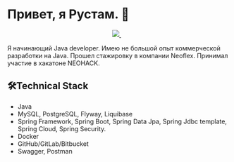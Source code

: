 # Привет, я Рустам. 👋

<p align='center'>
   <a href="https://t.me/Semenov_RV" target="_blank">
    <img src="https://img.shields.io/badge/Telegram-2CA5E0?style=for-the-badge&logo=telegram&logoColor=white" />        
  </a>&nbsp;&nbsp;
</p>

Я начинающий Java developer.
Имею не большой опыт коммерческой разработки на Java.
Прошел стажировку в компании Neoflex.
Принимал участие в хакатоне NEOHACK.

## 🛠Technical Stack
*   Java
*   MySQL, PostgreSQL, Flyway, Liquibase
*   Spring Framework, Spring Boot,  Spring Data Jpa, Spring Jdbc template, Spring Cloud, Spring Security.
*   Docker
*   GitHub/GitLab/Bitbucket
*   Swagger, Postman




